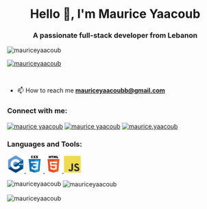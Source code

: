 <h1 align="center"> Hello 👋, I'm Maurice Yaacoub</h1>
<h3 align="center">A passionate full-stack developer from Lebanon</h3>

<p align="left"> <img src="https://komarev.com/ghpvc/?username=mauriceyaacoub&label=Profile%20views&color=0e75b6&style=flat" alt="mauriceyaacoub" /> </p>

<p align="left"> <a href="https://github.com/ryo-ma/github-profile-trophy"><img src="https://github-profile-trophy.vercel.app/?username=mauriceyaacoub" alt="mauriceyaacoub" /></a> </p>

<p align="left"> <a href="https://twitter.com/" target="blank"><img src="https://img.shields.io/twitter/follow/?logo=twitter&style=for-the-badge" alt="" /></a> </p>

- 📫 How to reach me **mauriceyaacoubb@gmail.com**

<h3 align="left">Connect with me:</h3>
<p align="left">
<a href="https://linkedin.com/in/maurice yaacoub" target="blank"><img align="center" src="https://raw.githubusercontent.com/rahuldkjain/github-profile-readme-generator/master/src/images/icons/Social/linked-in-alt.svg" alt="maurice yaacoub" height="30" width="40" /></a>
<a href="https://fb.com/maurice yaacoub" target="blank"><img align="center" src="https://raw.githubusercontent.com/rahuldkjain/github-profile-readme-generator/master/src/images/icons/Social/facebook.svg" alt="maurice yaacoub" height="30" width="40" /></a>
<a href="https://instagram.com/maurice.yaacoub" target="blank"><img align="center" src="https://raw.githubusercontent.com/rahuldkjain/github-profile-readme-generator/master/src/images/icons/Social/instagram.svg" alt="maurice.yaacoub" height="30" width="40" /></a>
</p>

<h3 align="left">Languages and Tools:</h3>
<p align="left"> <a href="https://www.w3schools.com/cpp/" target="_blank" rel="noreferrer"> <img src="https://raw.githubusercontent.com/devicons/devicon/master/icons/cplusplus/cplusplus-original.svg" alt="cplusplus" width="40" height="40"/> </a> <a href="https://www.w3schools.com/css/" target="_blank" rel="noreferrer"> <img src="https://raw.githubusercontent.com/devicons/devicon/master/icons/css3/css3-original-wordmark.svg" alt="css3" width="40" height="40"/> </a> <a href="https://www.w3.org/html/" target="_blank" rel="noreferrer"> <img src="https://raw.githubusercontent.com/devicons/devicon/master/icons/html5/html5-original-wordmark.svg" alt="html5" width="40" height="40"/> </a> <a href="https://developer.mozilla.org/en-US/docs/Web/JavaScript" target="_blank" rel="noreferrer"> <img src="https://raw.githubusercontent.com/devicons/devicon/master/icons/javascript/javascript-original.svg" alt="javascript" width="40" height="40"/> </a> </p>

<p><img align="left" src="https://github-readme-stats.vercel.app/api/top-langs?username=mauriceyaacoub&show_icons=true&locale=en&layout=compact" alt="mauriceyaacoub" /></p>

<p>&nbsp;<img align="center" src="https://github-readme-stats.vercel.app/api?username=mauriceyaacoub&show_icons=true&locale=en" alt="mauriceyaacoub" /></p>

<p><img align="center" src="https://github-readme-streak-stats.herokuapp.com/?user=mauriceyaacoub&" alt="mauriceyaacoub" /></p>
